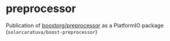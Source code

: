 # preprocessor
Publication of [boostorg/preprocessor](https://github.com/boostorg/preprocessor) as a PlatformIO package (`solarcaratuva/boost-preprocessor`)
